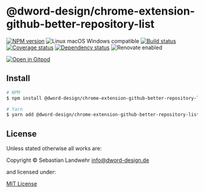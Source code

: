<!-- TITLE/ -->
# @dword-design/chrome-extension-github-better-repository-list
<!-- /TITLE -->

<!-- BADGES/ -->
[![NPM version](https://img.shields.io/npm/v/@dword-design/chrome-extension-github-better-repository-list.svg)](https://npmjs.org/package/@dword-design/chrome-extension-github-better-repository-list)
![Linux macOS Windows compatible](https://img.shields.io/badge/os-linux%20%7C%C2%A0macos%20%7C%C2%A0windows-blue)
[![Build status](https://img.shields.io/github/workflow/status/dword-design/github-repository-list-badges/build)](https://github.com/dword-design/github-repository-list-badges/actions)
[![Coverage status](https://img.shields.io/coveralls/dword-design/github-repository-list-badges)](https://coveralls.io/github/dword-design/github-repository-list-badges)
[![Dependency status](https://img.shields.io/david/dword-design/github-repository-list-badges)](https://david-dm.org/dword-design/github-repository-list-badges)
![Renovate enabled](https://img.shields.io/badge/renovate-enabled-brightgreen)

[![Open in Gitpod](https://gitpod.io/button/open-in-gitpod.svg)](https://gitpod.io/#https://github.com/dword-design/github-repository-list-badges)
<!-- /BADGES -->

<!-- DESCRIPTION/ -->

<!-- /DESCRIPTION -->

<!-- INSTALL/ -->
## Install

```bash
# NPM
$ npm install @dword-design/chrome-extension-github-better-repository-list

# Yarn
$ yarn add @dword-design/chrome-extension-github-better-repository-list
```
<!-- /INSTALL -->

<!-- LICENSE/ -->
## License

Unless stated otherwise all works are:

Copyright &copy; Sebastian Landwehr <info@dword-design.de>

and licensed under:

[MIT License](https://opensource.org/licenses/MIT)
<!-- /LICENSE -->
